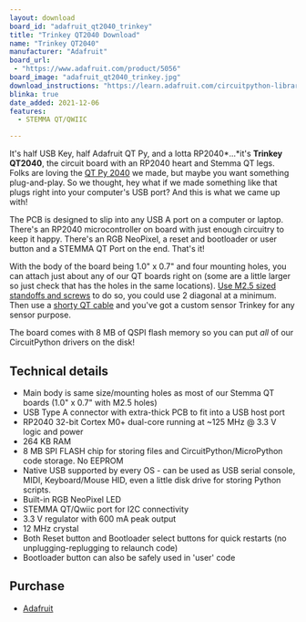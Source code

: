 ```yaml
---
layout: download
board_id: "adafruit_qt2040_trinkey"
title: "Trinkey QT2040 Download"
name: "Trinkey QT2040"
manufacturer: "Adafruit"
board_url:
 - "https://www.adafruit.com/product/5056"
board_image: "adafruit_qt2040_trinkey.jpg"
download_instructions: "https://learn.adafruit.com/circuitpython-libraries-on-any-computer-with-raspberry-pi-pico"
blinka: true
date_added: 2021-12-06
features:
  - STEMMA QT/QWIIC

---
```


It's half USB Key, half Adafruit QT Py, and a lotta RP2040*...*it's **Trinkey QT2040**, the circuit board with an RP2040 heart and Stemma QT legs. Folks are loving the [QT Py 2040](https://www.adafruit.com/product/4900) we made, but maybe you want something plug-and-play. So we thought, hey what if we made something like that plugs right into your computer's USB port? And this is what we came up with!

The PCB is designed to slip into any USB A port on a computer or laptop. There's an RP2040 microcontroller on board with just enough circuitry to keep it happy. There's an RGB NeoPixel, a reset and bootloader or user button and a STEMMA QT Port on the end. That's it!

With the body of the board being 1.0" x 0.7" and four mounting holes, you can attach just about any of our QT boards right on (some are a little larger so just check that has the holes in the same locations). [Use M2.5 sized standoffs and screws](https://www.adafruit.com/product/3658) to do so, you could use 2 diagonal at a minimum. Then use a [shorty QT cable](https://www.adafruit.com/product/4399) and you've got a custom sensor Trinkey for any sensor purpose.

The board comes with 8 MB of QSPI flash memory so you can put *all* of our CircuitPython drivers on the disk!

## Technical details

* Main body is same size/mounting holes as most of our Stemma QT boards (1.0" x 0.7" with M2.5 holes)
* USB Type A connector with extra-thick PCB to fit into a USB host port
* RP2040 32-bit Cortex M0+ dual-core running at ~125 MHz @ 3.3 V logic and power
* 264 KB RAM
* 8 MB SPI FLASH chip for storing files and CircuitPython/MicroPython code storage. No EEPROM
* Native USB supported by every OS - can be used as USB serial console, MIDI, Keyboard/Mouse HID, even a little disk drive for storing Python scripts.
* Built-in RGB NeoPixel LED
* STEMMA QT/Qwiic port for I2C connectivity
* 3.3 V regulator with 600 mA peak output
* 12 MHz crystal
* Both Reset button and Bootloader select buttons for quick restarts (no unplugging-replugging to relaunch code)
* Bootloader button can also be safely used in 'user' code

## Purchase

* [Adafruit](https://www.adafruit.com/product/5056)
